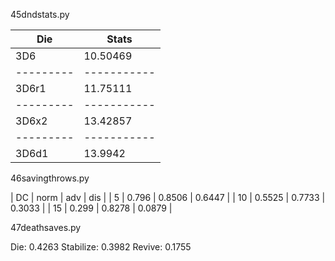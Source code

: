 45dndstats.py

|   Die   |   Stats   |
|---------|-----------|
|   3D6   | 10.50469  |
|---------|-----------|
|  3D6r1  | 11.75111  |
|---------|-----------|
|  3D6x2  | 13.42857  |
|---------|-----------|
|  3D6d1  | 13.9942   |


46savingthrows.py

| DC | norm   |  adv   |  dis   |
|  5 | 0.796  | 0.8506 | 0.6447 |
| 10 | 0.5525 | 0.7733 | 0.3033 |
| 15 | 0.299  | 0.8278 | 0.0879 |

47deathsaves.py

Die: 0.4263
Stabilize: 0.3982
Revive: 0.1755